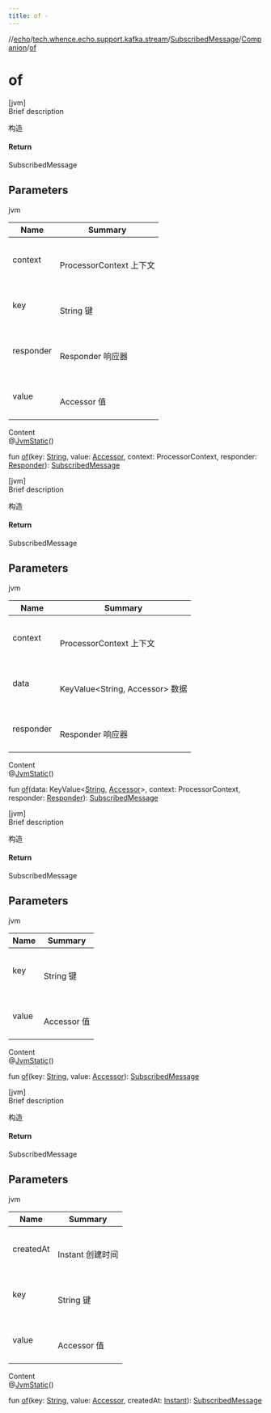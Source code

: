 ```yaml
---
title: of -
---
```

//[echo](../../../index.md)/[tech.whence.echo.support.kafka.stream](../../index.md)/[SubscribedMessage](../index.md)/[Companion](index.md)/[of](of.md)



# of  
[jvm]  
Brief description  


构造



#### Return  


SubscribedMessage



## Parameters  
  
jvm  
  
|  Name|  Summary| 
|---|---|
| context| <br><br>ProcessorContext 上下文<br><br>
| key| <br><br>String 键<br><br>
| responder| <br><br>Responder 响应器<br><br>
| value| <br><br>Accessor 值<br><br>
  
  
Content  
@[JvmStatic](https://kotlinlang.org/api/latest/jvm/stdlib/kotlin.jvm/-jvm-static/index.html)()  
  
fun [of](of.md)(key: [String](https://kotlinlang.org/api/latest/jvm/stdlib/kotlin/-string/index.html), value: [Accessor](../../../tech.whence.echo.container.accessor/-accessor/index.md), context: ProcessorContext, responder: [Responder](../../../tech.whence.echo.job.stream.message/-responder/index.md)): [SubscribedMessage](../index.md)  


[jvm]  
Brief description  


构造



#### Return  


SubscribedMessage



## Parameters  
  
jvm  
  
|  Name|  Summary| 
|---|---|
| context| <br><br>ProcessorContext 上下文<br><br>
| data| <br><br>KeyValue<String, Accessor> 数据<br><br>
| responder| <br><br>Responder 响应器<br><br>
  
  
Content  
@[JvmStatic](https://kotlinlang.org/api/latest/jvm/stdlib/kotlin.jvm/-jvm-static/index.html)()  
  
fun [of](of.md)(data: KeyValue<[String](https://kotlinlang.org/api/latest/jvm/stdlib/kotlin/-string/index.html), [Accessor](../../../tech.whence.echo.container.accessor/-accessor/index.md)>, context: ProcessorContext, responder: [Responder](../../../tech.whence.echo.job.stream.message/-responder/index.md)): [SubscribedMessage](../index.md)  


[jvm]  
Brief description  


构造



#### Return  


SubscribedMessage



## Parameters  
  
jvm  
  
|  Name|  Summary| 
|---|---|
| key| <br><br>String 键<br><br>
| value| <br><br>Accessor 值<br><br>
  
  
Content  
@[JvmStatic](https://kotlinlang.org/api/latest/jvm/stdlib/kotlin.jvm/-jvm-static/index.html)()  
  
fun [of](of.md)(key: [String](https://kotlinlang.org/api/latest/jvm/stdlib/kotlin/-string/index.html), value: [Accessor](../../../tech.whence.echo.container.accessor/-accessor/index.md)): [SubscribedMessage](../index.md)  


[jvm]  
Brief description  


构造



#### Return  


SubscribedMessage



## Parameters  
  
jvm  
  
|  Name|  Summary| 
|---|---|
| createdAt| <br><br>Instant 创建时间<br><br>
| key| <br><br>String 键<br><br>
| value| <br><br>Accessor 值<br><br>
  
  
Content  
@[JvmStatic](https://kotlinlang.org/api/latest/jvm/stdlib/kotlin.jvm/-jvm-static/index.html)()  
  
fun [of](of.md)(key: [String](https://kotlinlang.org/api/latest/jvm/stdlib/kotlin/-string/index.html), value: [Accessor](../../../tech.whence.echo.container.accessor/-accessor/index.md), createdAt: [Instant](https://docs.oracle.com/javase/8/docs/api/java/time/Instant.html)): [SubscribedMessage](../index.md)  



